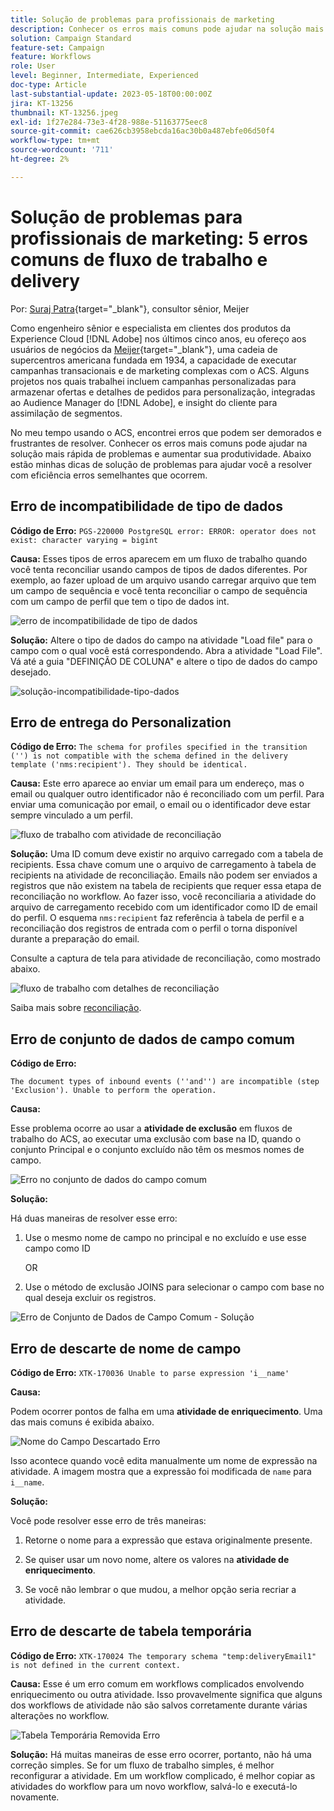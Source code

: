 ```yaml
---
title: Solução de problemas para profissionais de marketing
description: Conhecer os erros mais comuns pode ajudar na solução mais rápida de problemas e aumentar sua produtividade. Essas dicas de solução de problemas ajudam a resolver com eficiência erros semelhantes à medida que ocorrem.
solution: Campaign Standard
feature-set: Campaign
feature: Workflows
role: User
level: Beginner, Intermediate, Experienced
doc-type: Article
last-substantial-update: 2023-05-18T00:00:00Z
jira: KT-13256
thumbnail: KT-13256.jpeg
exl-id: 1f27e284-73e3-4f28-988e-51163775eec8
source-git-commit: cae626cb3958ebcda16ac30b0a487ebfe06d50f4
workflow-type: tm+mt
source-wordcount: '711'
ht-degree: 2%

---
```


# Solução de problemas para profissionais de marketing: 5 erros comuns de fluxo de trabalho e delivery

Por: [Suraj Patra](https://www.linkedin.com/in/suraj-p-51612053/){target="_blank"}, consultor sênior, Meijer

Como engenheiro sênior e especialista em clientes dos produtos da Experience Cloud [!DNL Adobe] nos últimos cinco anos, eu ofereço aos usuários de negócios da [Meijer](https://www.meijer.com/){target="_blank"}, uma cadeia de supercentros americana fundada em 1934, a capacidade de executar campanhas transacionais e de marketing complexas com o ACS. Alguns projetos nos quais trabalhei incluem campanhas personalizadas para armazenar ofertas e detalhes de pedidos para personalização, integradas ao Audience Manager do [!DNL Adobe], e insight do cliente para assimilação de segmentos.

No meu tempo usando o ACS, encontrei erros que podem ser demorados e frustrantes de resolver. Conhecer os erros mais comuns pode ajudar na solução mais rápida de problemas e aumentar sua produtividade. Abaixo estão minhas dicas de solução de problemas para ajudar você a resolver com eficiência erros semelhantes que ocorrem.

## Erro de incompatibilidade de tipo de dados

**Código de Erro:**
`PGS-220000 PostgreSQL error: ERROR: operator does not exist: character varying = bigint`

**Causa:**
Esses tipos de erros aparecem em um fluxo de trabalho quando você tenta reconciliar usando campos de tipos de dados diferentes. Por exemplo, ao fazer upload de um arquivo usando carregar arquivo que tem um campo de sequência e você tenta reconciliar o campo de sequência com um campo de perfil que tem o tipo de dados int.

![erro de incompatibilidade de tipo de dados](/help/_assets/kt-13256/data-type-mismatch.png)

**Solução:**
Altere o tipo de dados do campo na atividade &quot;Load file&quot; para o campo com o qual você está correspondendo. Abra a atividade &quot;Load File&quot;. Vá até a guia &quot;DEFINIÇÃO DE COLUNA&quot; e altere o tipo de dados do campo desejado.


![solução-incompatibilidade-tipo-dados](/help/_assets/kt-13256/data-type-mismatch-solution.png)

## Erro de entrega do Personalization

**Código de Erro:**
`The schema for profiles specified in the transition ('') is not compatible with the schema defined in the delivery template ('nms:recipient'). They should be identical.`

**Causa:**
Este erro aparece ao enviar um email para um endereço, mas o email ou qualquer outro identificador não é reconciliado com um perfil. Para enviar uma comunicação por email, o email ou o identificador deve estar sempre vinculado a um perfil.

![fluxo de trabalho com atividade de reconciliação](/help/_assets/kt-13256/del-persn-error-wf.png)

**Solução:**
Uma ID comum deve existir no arquivo carregado com a tabela de recipients. Essa chave comum une o arquivo de carregamento à tabela de recipients na atividade de reconciliação. Emails não podem ser enviados a registros que não existem na tabela de recipients que requer essa etapa de reconciliação no workflow. Ao fazer isso, você reconciliaria a atividade do arquivo de carregamento recebido com um identificador como ID de email do perfil. O esquema `nms:recipient` faz referência à tabela de perfil e a reconciliação dos registros de entrada com o perfil o torna disponível durante a preparação do email.

Consulte a captura de tela para atividade de reconciliação, como mostrado abaixo.

![fluxo de trabalho com detalhes de reconciliação](/help/_assets/kt-13256/del-persn-error-wf-solution.png)

Saiba mais sobre [reconciliação](https://experienceleague.adobe.com/docs/campaign-standard/using/managing-processes-and-data/data-management-activities/reconciliation.html?lang=en).

## Erro de conjunto de dados de campo comum

**Código de Erro:**

`The document types of inbound events (''and'') are incompatible (step 'Exclusion'). Unable to perform the operation.`

**Causa:**

Esse problema ocorre ao usar a **atividade de exclusão** em fluxos de trabalho do ACS, ao executar uma exclusão com base na ID, quando o conjunto Principal e o conjunto excluído não têm os mesmos nomes de campo.

![Erro no conjunto de dados do campo comum](/help/_assets/kt-13256/dataset-error.png)

**Solução:**

Há duas maneiras de resolver esse erro:

1. Use o mesmo nome de campo no principal e no excluído e use esse campo como ID

   OR

2. Use o método de exclusão JOINS para selecionar o campo com base no qual deseja excluir os registros.

![Erro de Conjunto de Dados de Campo Comum - Solução &#x200B;](/help/_assets/kt-13256/dataset-error-solution.png)

## Erro de descarte de nome de campo

**Código de Erro:**
`XTK-170036 Unable to parse expression 'i__name'`

**Causa:**

Podem ocorrer pontos de falha em uma **atividade de enriquecimento**. Uma das mais comuns é exibida abaixo.

![Nome do Campo Descartado Erro](/help/_assets/kt-13256/field-name-dropped-error.png)

Isso acontece quando você edita manualmente um nome de expressão na atividade. A imagem mostra que a expressão foi modificada de `name` para `i__name`.

**Solução:**

Você pode resolver esse erro de três maneiras:

1. Retorne o nome para a expressão que estava originalmente presente.

2. Se quiser usar um novo nome, altere os valores na **atividade de enriquecimento**.

3. Se você não lembrar o que mudou, a melhor opção seria recriar a atividade.

## Erro de descarte de tabela temporária 

**Código de Erro:**
`XTK-170024 The temporary schema "temp:deliveryEmail1" is not defined in the current context.`

**Causa:**
Esse é um erro comum em workflows complicados envolvendo enriquecimento ou outra atividade. Isso provavelmente significa que alguns dos workflows de atividade não são salvos corretamente durante várias alterações no workflow.

![Tabela Temporária Removida Erro &#x200B;](/help/_assets/kt-13256/temp-table-dropped-error.png)

**Solução:**
Há muitas maneiras de esse erro ocorrer, portanto, não há uma correção simples. Se for um fluxo de trabalho simples, é melhor reconfigurar a atividade. Em um workflow complicado, é melhor copiar as atividades do workflow para um novo workflow, salvá-lo e executá-lo novamente.
